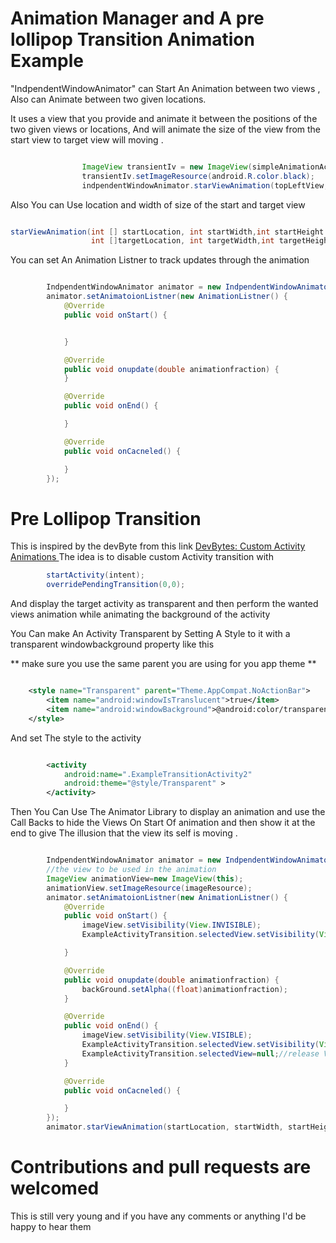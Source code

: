 # Animation Manager and A pre lollipop Transition Animation Example 
"IndpendentWindowAnimator" can Start An Animation between two views , Also can Animate between two given locations.

It uses a view that you provide and animate it between the positions of the two given views or locations, And will animate the size of the view from the start view to target view will moving . 




```java

                ImageView transientIv = new ImageView(simpleAnimationActivity.this);
                transientIv.setImageResource(android.R.color.black);
                indpendentWindowAnimator.starViewAnimation(topLeftView, bottomRight, transientIv, 600);
```

Also You can Use location and width of size of the start and target view 

```java

starViewAnimation(int [] startLocation, int startWidth,int startHeight ,
                  int []targetLocation, int targetWidth,int targetHeight, View transV, int duration) 
```
You can set An Animation Listner to track updates through the animation 

```java

        IndpendentWindowAnimator animator = new IndpendentWindowAnimator(this);
        animator.setAnimatoionListner(new AnimationListner() {
            @Override
            public void onStart() {


            }

            @Override
            public void onupdate(double animationfraction) {
            }

            @Override
            public void onEnd() {

            }

            @Override
            public void onCacneled() {

            }
        });

```

# Pre Lollipop Transition  #
This is inspired by the devByte from this link 
[DevBytes: Custom Activity Animations
](https://www.youtube.com/watch?v=CPxkoe2MraA) 
The idea is to disable custom Activity transition 
with 

```java
        startActivity(intent);
        overridePendingTransition(0,0);

```

And display the target activity as transparent and then perform the wanted views animation while animating the background of the activity 

You Can make An Activity Transparent 
by Setting A Style to it with a transparent windowbackground property like this 

** make sure you use the same parent you are using for you app theme ** 

```xml

    <style name="Transparent" parent="Theme.AppCompat.NoActionBar">
        <item name="android:windowIsTranslucent">true</item>
        <item name="android:windowBackground">@android:color/transparent</item>
    </style>
```
  And set The style to the activity 

```xml

        <activity
            android:name=".ExampleTransitionActivity2"
            android:theme="@style/Transparent" >
        </activity>
```
Then You Can Use The Animator Library to display an animation and use the Call Backs to hide the Views On Start Of animation and then show it at the end to give The illusion that the view its self is moving . 

```java

        IndpendentWindowAnimator animator = new IndpendentWindowAnimator(this);
        //the view to be used in the animation 
        ImageView animationView=new ImageView(this);
        animationView.setImageResource(imageResource);
        animator.setAnimatoionListner(new AnimationListner() {
            @Override
            public void onStart() {
                imageView.setVisibility(View.INVISIBLE);
                ExampleActivityTransition.selectedView.setVisibility(View.INVISIBLE);

            }

            @Override
            public void onupdate(double animationfraction) {
                backGround.setAlpha((float)animationfraction);
            }

            @Override
            public void onEnd() {
                imageView.setVisibility(View.VISIBLE);
                ExampleActivityTransition.selectedView.setVisibility(View.VISIBLE);
                ExampleActivityTransition.selectedView=null;//release View
            }

            @Override
            public void onCacneled() {

            }
        });
        animator.starViewAnimation(startLocation, startWidth, startHeight, imageView, animationView, 600);
```
# Contributions and pull requests are welcomed  #
This is still very young and if you have any comments or anything I'd be happy to hear them
